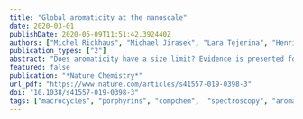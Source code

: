 ```yaml
---
title: "Global aromaticity at the nanoscale"
date: 2020-03-01
publishDate: 2020-05-09T11:51:42.392440Z
authors: ["Michel Rickhaus", "Michael Jirasek", "Lara Tejerina", "Henrik Gotfredsen", "Martin D. Peeks", "Renée Haver", "Hua-Wei Jiang", "Timothy D. W. Claridge", "Harry L. Anderson"]
publication_types: ["2"]
abstract: "Does aromaticity have a size limit? Evidence is presented for global aromaticity in porphyrin nanorings with circuits of up to 162 π-electrons. The conformation of the nanoring can be altered by changing the template, which in turn controls the aromaticity. Whenever a ring current is observed, its direction is correctly predicted by Hückel’s rule."
featured: false
publication: "*Nature Chemistry*"
url_pdf: "https://www.nature.com/articles/s41557-019-0398-3"
doi: "10.1038/s41557-019-0398-3"
tags: ["macrocycles", "porphyrins", "compchem",  "spectroscopy", "aromaticity", "NMR"]
---
```



